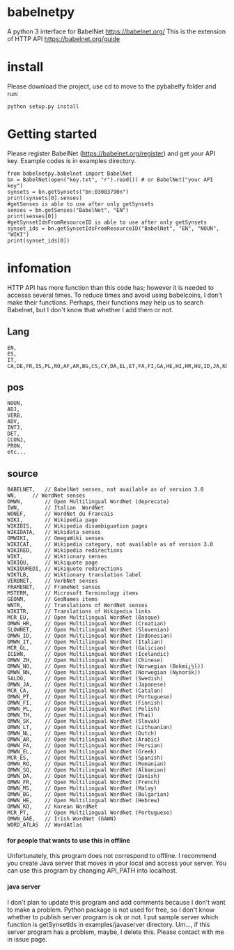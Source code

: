 # babelnetpy
A python 3 interface for BabelNet https://babelnet.org/
This is the extension of HTTP API https://babelnet.org/guide

# install
Please download the project, use cd to move to the pybabelfy folder and run:
```
python setup.py install
```

# Getting started
Please register BabelNet (https://babelnet.org/register) and get your API key.
Example codes is in examples directory.
```
from babelnetpy.babelnet import BabelNet
bn = BabelNet(open("key.txt", "r").read()) # or BabelNet("your API key")
synsets = bn.getSynsets("bn:03083790n")
print(synsets[0].senses)
#getSenses is able to use after only getSynsets
senses = bn.getSenses("BabelNet", "EN")
print(senses[0])
#getSynsetIdsFromResourceID is able to use after only getSynsets
synset_ids = bn.getSynsetIdsFromResourceID("BabelNet", "EN", "NOUN", "WIKI")
print(synset_ids[0])
```

# infomation
HTTP API has more function than this code has; however it is needed to accesss several times. To reduce times and avoid using babelcoins, I don't make their functions. Perhaps, their functions may help us to search Babelnet, but I don't know that whether I add them or not.

## Lang
```
EN,
ES,
IT,
CA,DE,FR,IS,PL,RO,AF,AR,BG,CS,CY,DA,EL,ET,FA,FI,GA,HE,HI,HR,HU,ID,JA,KO,LT,LV,MS,NL,NO,PT,RU,SK,SL,SQ,SR,SV,SW,TL,TR,UK,VI,ZH,MT,EU,EO,LA,GL,WAR,CEB,MIN,KK,UZ,HY,VO,NN,AZ,TH,OC,KA,MK,BE,NEW,TT,PMS,TA,TE,HT,UR,BS,BR,JV,MG,CE,LB,MR,IS,ML,PNB,BA,MY,LMO,BN,YO,FY,AN,CV,TG,KY,NE,IO,GU,BPY,SCO,SCN,NDS,KU,AST,QU,SU,ALS,GD,KN,AM,IA,NAP,CKB,BUG,WA,MN,ARZ,MZN,SI,PA,YI,SAH,VEC,FO,SA,BAR,NAH,OS,PAM,OR,HSB,SE,LI,MRJ,MI,ILO,CO,HIF,BCL,GAN,FRR,BO,RUE,GLK,MHR,PS,TK,PAG,VLS,GV,XMF,DIQ,KM,KV,ZEA,CSB,CRH,HAK,VEP,AY,DV,SO,SC,NRM,RM,UDM,KOI,KW,UG,STQ,LAD,WUU,LIJ,FUR,EML,MT,AS,BH,GN,PI,GAG,PCD,KSH,NOV,SZL,ANG,NV,IE,ACE,EXT,FRP,MWL,LN,SN,DSB,LEZ,PFL,KRC,HAW,PDC,KAB,XAL,RW,MYV,TO,ARC,KL,BJN,KBD,LO,HA,PAP,TPI,AV,LBE,MDF,JBO,WO,NA,BXR,TY,SRN,IG,NSO,KG,TET,KAA,AB,LTG,ZU,ZA,TYV,CDO,CHY,RMY,CU,TN,CHR,TW,GOT,BI,PIH,SM,RN,BM,MO,SS,IU,SD,PNT,KI,OM,XH,TS,EE,AK,FJ,TI,KS,LG,SG,NY,FF,VE,CR,ST,DZ,TUM,CH,SIMPLE,MUL,BE_X_OLD,NDS_NL,CBK_ZAM,ROA_RUP,FIU_VRO,BAT_SMG,IK,SH,AZB,MAI,LRC,GOM,OLO,JAM,TCY,ADY,ZH_CLASSICAL,ZH_YUE,ZH_MIN_NAN
```

## pos
```
NOUN,
ADJ,
VERB,
ADV,
INTJ,
DET,
CCONJ,
PRON,
etc...
```

## source
```
BABELNET,	// BabelNet senses, not available as of version 3.0
WN,		// WordNet senses
OMWN,		// Open Multilingual WordNet (deprecate)
IWN,		// Italian  WordNet
WONEF,		// WordNet du Francais
WIKI,		// Wikipedia page
WIKIDIS,	// Wikipedia disambiguation pages
WIKIDATA,	// Wikidata senses
OMWIKI,		// OmegaWiki senses
WIKICAT,	// Wikipedia category, not available as of version 3.0
WIKIRED,	// Wikipedia redirections
WIKT,		// Wiktionary senses
WIKIQU,		// Wikiquote page
WIKIQUREDI,	// Wikiquote redirections
WIKTLB,		// Wiktionary translation label
VERBNET,	// VerbNet senses
FRAMENET,	// FrameNet senses
MSTERM,		// Microsoft Terminology items
GEONM,		// GeoNames items
WNTR,		// Translations of WordNet senses
WIKITR,		// Translations of Wikipedia links
MCR_EU,		// Open Multilingual WordNet (Basque)
OMWN_HR,	// Open Multilingual WordNet (Croatian)
SLOWNET,	// Open Multilingual WordNet (Slovenian)
OMWN_ID,	// Open Multilingual WordNet (Indonesian)
OMWN_IT,	// Open Multilingual WordNet (Italian)
MCR_GL,		// Open Multilingual WordNet (Galician)
ICEWN,		// Open Multilingual WordNet (Icelandic)
OMWN_ZH,	// Open Multilingual WordNet (Chinese)
OMWN_NO,	// Open Multilingual WordNet (Norwegian (Bokmï¿½l))
OMWN_NN,	// Open Multilingual WordNet (Norwegian (Nynorsk))
SALDO,		// Open Multilingual WordNet (Swedish)
OMWN_JA,	// Open Multilingual WordNet (Japanese)
MCR_CA,		// Open Multilingual WordNet (Catalan)
OMWN_PT,	// Open Multilingual WordNet (Portuguese)
OMWN_FI,	// Open Multilingual WordNet (Finnish)
OMWN_PL,	// Open Multilingual WordNet (Polish)
OMWN_TH,	// Open Multilingual WordNet (Thai)
OMWN_SK,	// Open Multilingual WordNet (Slovak)
OMWN_LT,	// Open Multilingual WordNet (Lithuanian)
OMWN_NL,	// Open Multilingual WordNet (Dutch)
OMWN_AR,	// Open Multilingual WordNet (Arabic)
OMWN_FA,	// Open Multilingual WordNet (Persian)
OMWN_EL,	// Open Multilingual WordNet (Greek)
MCR_ES,		// Open Multilingual WordNet (Spanish)
OMWN_RO,	// Open Multilingual WordNet (Romanian)
OMWN_SQ,	// Open Multilingual WordNet (Albanian)
OMWN_DA,	// Open Multilingual WordNet (Danish)
OMWN_FR,	// Open Multilingual WordNet (French)
OMWN_MS,	// Open Multilingual WordNet (Malay)
OMWN_BG,	// Open Multilingual WordNet (Bulgarian)
OMWN_HE,	// Open Multilingual WordNet (Hebrew)
OMWN_KO,	// Korean WordNet
MCR_PT,		// Open Multilingual WordNet (Portuguese)
OMWN_GAE,	// Irish WordNet (GAWN)
WORD_ATLAS	// WordAtlas
```

#### for people that wants to use this in offline
Unfortunately, this program does not correspond to offline.
I recommend you create Java server that moves in your local and access your server.
You can use this program by changing API_PATH into localhost.

#### java server
I don't plan to update this program and add comments because I don't want to make a problem.
Python package is not used for free, so I don't know whether to publish server program is ok or not.
I put sample server which function is getSynsetIds in examples/javaserver directory.
Um..., if this server program has a problem, maybe, I delete this. Please contact with me in issue page.
